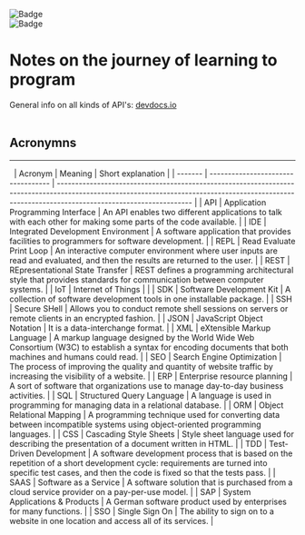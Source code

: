 ![Badge](https://github.com/tschoolderman/Notes/actions/workflows/main.yml/badge.svg)  
![Badge](https://img.shields.io/badge/Last%20updated-2023--02--11-blueviolet)  
# Notes on the journey of learning to program <!-- omit from toc -->  

General info on all kinds of API's: [devdocs.io](https://devdocs.io/)  
&nbsp;

## Acronymns  
---
&nbsp;
| Acronym | Meaning                            | Short explanation                                                                                                                                                                                 |
| ------- | ---------------------------------- | ------------------------------------------------------------------------------------------------------------------------------------------------------------------------------------------------- |
| API     | Application Programming Interface  | An API enables two different applications to talk with each other for making some parts of the code available.                                                                                    |
| IDE     | Integrated Development Environment | A software application that provides facilities to programmers for software development.                                                                                                          |
| REPL    | Read Evaluate Print Loop           | An interactive computer environment where user inputs are read and evaluated, and then the results are returned to the user.                                                                      |
| REST    | REpresentational State Transfer    | REST defines a programming architectural style that provides standards for communication between computer systems.                                                                                |
| IoT     | Internet of Things                 |                                                                                                                                                                                                   |
| SDK     | Software Development Kit           | A collection of software development tools in one installable package.                                                                                                                            |
| SSH     | Secure SHell                       | Allows you to conduct remote shell sessions on servers or remote clients in an encrypted fashion.                                                                                                 |
| JSON    | JavaScript Object Notation         | It is a data-interchange format.                                                                                                                                                                  |
| XML     | eXtensible Markup Language         | A markup language designed by the World Wide Web Consortium (W3C) to establish a syntax for encoding documents that both machines and humans could read.                                          |
| SEO     | Search Engine Optimization         | The process of improving the quality and quantity of website traffic by increasing the visibility of a website.                                                                                   |
| ERP     | Enterprise resource planning       | A sort of software that organizations use to manage day-to-day business activities.                                                                                                               |
| SQL     | Structured Query Language          | A language is used in programming for managing data in a relational database.                                                                                                                     |
| ORM     | Object Relational Mapping          | A programming technique used for converting data between incompatible systems using object-oriented programming languages.                                                                        |
| CSS     | Cascading Style Sheets             | Style sheet language used for describing the presentation of a document written in HTML.                                                                                                          |
| TDD     | Test-Driven Development            | A software development process that is based on the repetition of a short development cycle: requirements are turned into specific test cases, and then the code is fixed so that the tests pass. |
| SAAS    | Software as a Service              | A software solution that is purchased from a cloud service provider on a pay-per-use model.                                                                                                       |
| SAP     | System Applications & Products     | A German software product used by enterprises for many functions.                                                                                                                                 |
| SSO     | Single Sign On                     | The ability to sign on to a website in one location and access all of its services.                                                                                                               |
